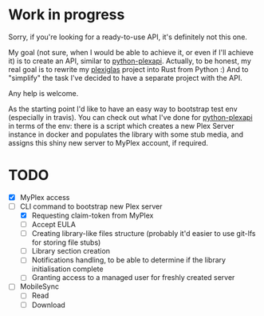 # Work in progress

Sorry, if you're looking for a ready-to-use API, it's definitely not this one.

My goal (not sure, when I would be able to achieve it, or even if I'll achieve it) is to create an API, similar to [python-plexapi](https://github.com/pkkid/python-plexapi). Actually, to be honest, my real goal is to rewrite my [plexiglas](https://github.com/andrey-yantsen/plexiglas) project into Rust from Python :) And to "simplify" the task I've decided to have a separate project with the API.

Any help is welcome.

As the starting point I'd like to have an easy way to bootstrap test env (especially in travis). You can check out what I've done for [python-plexapi](https://github.com/pkkid/python-plexapi/blob/master/tools/plex-bootstraptest.py) in terms of the env: there is a script which creates a new Plex Server instance in docker and populates the library with some stub media, and assigns this shiny new server to MyPlex account, if required.

# TODO

* [X] MyPlex access
* [ ] CLI command to bootstrap new Plex server
   * [X] Requesting claim-token from MyPlex
   * [ ] Accept EULA
   * [ ] Creating library-like files structure (probably it'd easier to use git-lfs for storing file stubs)
   * [ ] Library section creation
   * [ ] Notifications handling, to be able to determine if the library initialisation complete
   * [ ] Granting access to a managed user for freshly created server
* [ ] MobileSync
    * [ ] Read
    * [ ] Download
